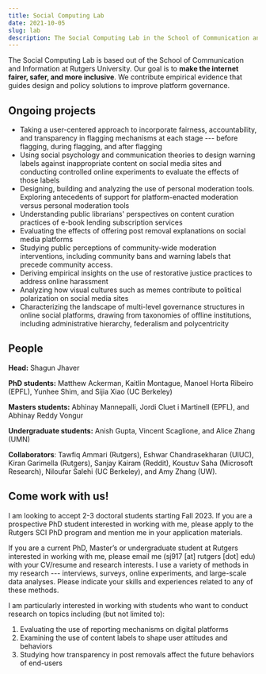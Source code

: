 ```yaml
---
title: Social Computing Lab 
date: 2021-10-05
slug: lab 
description: The Social Computing Lab in the School of Communication and Information at Rutgers University.
---
```


The Social Computing Lab is based out of the School of Communication and Information at Rutgers University. Our goal is to **make the internet fairer, safer, and more inclusive**. We contribute empirical evidence that guides design and policy solutions to improve platform governance.

## Ongoing projects

- Taking a user-centered approach to incorporate fairness, accountability, and transparency in flagging mechanisms at each stage --- before flagging, during flagging, and after flagging
- Using social psychology and communication theories to design warning labels against inappropriate content on social media sites and conducting controlled online experiments to evaluate the effects of those labels
- Designing, building and analyzing the use of personal moderation tools. Exploring antecedents of support for platform-enacted moderation versus personal moderation tools
- Understanding public librarians' perspectives on content curation practices of e-book lending subscription services
- Evaluating the effects of offering post removal explanations on social media platforms
- Studying public perceptions of community-wide moderation interventions, including community bans and warning labels that precede community access. 
- Deriving empirical insights on the use of restorative justice practices to address online harassment
- Analyzing how visual cultures such as memes contribute to political polarization on social media sites
- Characterizing the landscape of multi-level governance structures in online social platforms, drawing from taxonomies of offline institutions, including administrative hierarchy, federalism and polycentricity

## People

**Head:** Shagun Jhaver

**PhD students:** Matthew Ackerman, Kaitlin Montague, Manoel Horta Ribeiro (EPFL), Yunhee Shim, and Sijia Xiao (UC Berkeley)

**Masters students:**  Abhinay Mannepalli, Jordi Cluet i Martinell (EPFL), and Abhinay Reddy Vongur

**Undergraduate students:** Anish Gupta, Vincent Scaglione, and Alice Zhang (UMN)

**Collaborators**: Tawfiq Ammari (Rutgers), Eshwar Chandrasekharan (UIUC), Kiran Garimella (Rutgers), Sanjay Kairam (Reddit), Koustuv Saha (Microsoft Research), Niloufar Salehi (UC Berkeley), and Amy Zhang (UW).

## Come work with us!

I am looking to accept 2-3 doctoral students starting Fall 2023. If you are a prospective PhD student interested in working with me, please apply to the Rutgers SCI PhD program and mention me in your application materials. 

If you are a current PhD, Master’s or undergraduate student at Rutgers interested in working with me, please email me (sj917 [at] rutgers [dot] edu) with your CV/resume and research interests. I use a variety of methods in my research --- interviews, surveys, online experiments, and large-scale data analyses. Please indicate your skills and experiences related to any of these methods.

I am particularly interested in working with students who want to conduct research on topics including (but not limited to):

1. Evaluating the use of reporting mechanisms on digital platforms
2. Examining the use of content labels to shape user attitudes and behaviors
3. Studying how transparency in post removals affect the future behaviors of end-users
